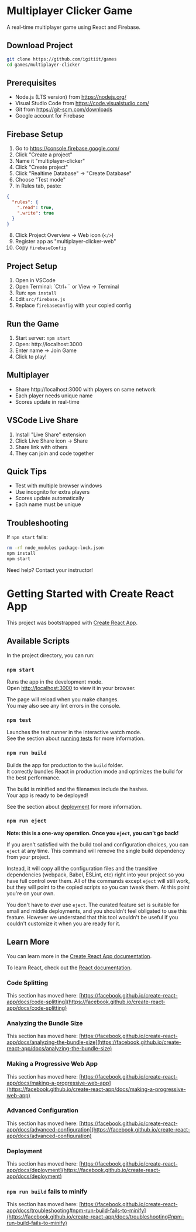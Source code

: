 # Multiplayer Clicker Game

A real-time multiplayer game using React and Firebase.

## Download Project
```bash
git clone https://github.com/igitiit/games
cd games/multiplayer-clicker
```

## Prerequisites
- Node.js (LTS version) from https://nodejs.org/
- Visual Studio Code from https://code.visualstudio.com/
- Git from https://git-scm.com/downloads
- Google account for Firebase

## Firebase Setup
1. Go to https://console.firebase.google.com/
2. Click "Create a project"
3. Name it "multiplayer-clicker"
4. Click "Create project"
5. Click "Realtime Database" → "Create Database"
6. Choose "Test mode"
7. In Rules tab, paste:
```json
{
  "rules": {
    ".read": true,
    ".write": true
  }
}
```
8. Click Project Overview → Web icon (`</>`)
9. Register app as "multiplayer-clicker-web"
10. Copy `firebaseConfig`

## Project Setup
1. Open in VSCode
2. Open Terminal: `Ctrl+`` or View → Terminal
3. Run: `npm install`
4. Edit `src/firebase.js`
5. Replace `firebaseConfig` with your copied config

## Run the Game
1. Start server: `npm start`
2. Open: http://localhost:3000
3. Enter name → Join Game
4. Click to play!

## Multiplayer
- Share http://localhost:3000 with players on same network
- Each player needs unique name
- Scores update in real-time

## VSCode Live Share
1. Install "Live Share" extension
2. Click Live Share icon → Share
3. Share link with others
4. They can join and code together

## Quick Tips
- Test with multiple browser windows
- Use incognito for extra players
- Scores update automatically
- Each name must be unique

## Troubleshooting
If `npm start` fails:
```bash
rm -rf node_modules package-lock.json
npm install
npm start
```

Need help? Contact your instructor!

# Getting Started with Create React App

This project was bootstrapped with [Create React App](https://github.com/facebook/create-react-app).

## Available Scripts

In the project directory, you can run:

### `npm start`

Runs the app in the development mode.\
Open [http://localhost:3000](http://localhost:3000) to view it in your browser.

The page will reload when you make changes.\
You may also see any lint errors in the console.

### `npm test`

Launches the test runner in the interactive watch mode.\
See the section about [running tests](https://facebook.github.io/create-react-app/docs/running-tests) for more information.

### `npm run build`

Builds the app for production to the `build` folder.\
It correctly bundles React in production mode and optimizes the build for the best performance.

The build is minified and the filenames include the hashes.\
Your app is ready to be deployed!

See the section about [deployment](https://facebook.github.io/create-react-app/docs/deployment) for more information.

### `npm run eject`

**Note: this is a one-way operation. Once you `eject`, you can't go back!**

If you aren't satisfied with the build tool and configuration choices, you can `eject` at any time. This command will remove the single build dependency from your project.

Instead, it will copy all the configuration files and the transitive dependencies (webpack, Babel, ESLint, etc) right into your project so you have full control over them. All of the commands except `eject` will still work, but they will point to the copied scripts so you can tweak them. At this point you're on your own.

You don't have to ever use `eject`. The curated feature set is suitable for small and middle deployments, and you shouldn't feel obligated to use this feature. However we understand that this tool wouldn't be useful if you couldn't customize it when you are ready for it.

## Learn More

You can learn more in the [Create React App documentation](https://facebook.github.io/create-react-app/docs/getting-started).

To learn React, check out the [React documentation](https://reactjs.org/).

### Code Splitting

This section has moved here: [https://facebook.github.io/create-react-app/docs/code-splitting](https://facebook.github.io/create-react-app/docs/code-splitting)

### Analyzing the Bundle Size

This section has moved here: [https://facebook.github.io/create-react-app/docs/analyzing-the-bundle-size](https://facebook.github.io/create-react-app/docs/analyzing-the-bundle-size)

### Making a Progressive Web App

This section has moved here: [https://facebook.github.io/create-react-app/docs/making-a-progressive-web-app](https://facebook.github.io/create-react-app/docs/making-a-progressive-web-app)

### Advanced Configuration

This section has moved here: [https://facebook.github.io/create-react-app/docs/advanced-configuration](https://facebook.github.io/create-react-app/docs/advanced-configuration)

### Deployment

This section has moved here: [https://facebook.github.io/create-react-app/docs/deployment](https://facebook.github.io/create-react-app/docs/deployment)

### `npm run build` fails to minify

This section has moved here: [https://facebook.github.io/create-react-app/docs/troubleshooting#npm-run-build-fails-to-minify](https://facebook.github.io/create-react-app/docs/troubleshooting#npm-run-build-fails-to-minify)
